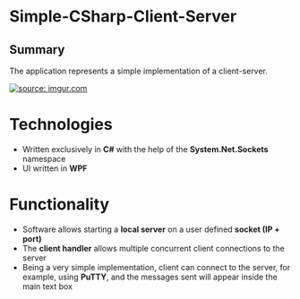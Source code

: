 # Simple-CSharp-Client-Server
## Summary
 The application represents a simple implementation of a client-server.

<a href="https://imgur.com/CRI5mR1"><img src="https://i.imgur.com/CRI5mR1.png" title="source: imgur.com" /></a>

# Technologies
- Written exclusively in **C#** with the help of the **System.Net.Sockets** namespace
- UI written in **WPF**

# Functionality
- Software allows starting a **local server** on a user defined **socket (IP + port)**
- The **client handler** allows multiple concurrent client connections to the server
- Being a very simple implementation, client can connect to the server, for example, using **PuTTY**, and the messages sent will appear inside the main text box
<!--stackedit_data:
eyJoaXN0b3J5IjpbMzc0MzM3MDE0LC00MzU5NzQ2ODEsLTEwMj
EwMzUwNDRdfQ==
-->